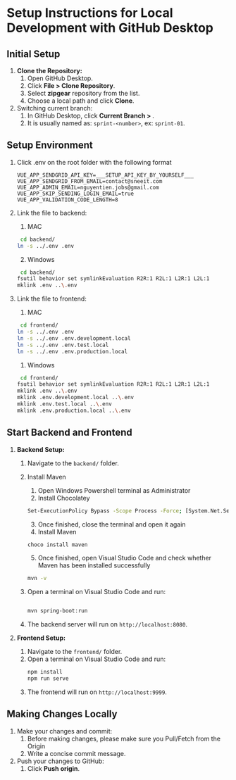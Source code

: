 # Setup Instructions for Local Development with GitHub Desktop

## Initial Setup

1. **Clone the Repository:**
   1. Open GitHub Desktop.
   2. Click **File > Clone Repository**.
   3. Select **zipgear** repository from the list.
   4. Choose a local path and click **Clone**.
2. Switching current branch:
   1. In GitHub Desktop, click **Current Branch > <branch>**.
   2. It is usually named as: `sprint-<number>`, ex: `sprint-01`.

## Setup Environment

1. Click .env on the root folder with the following format
   ```env
   VUE_APP_SENDGRID_API_KEY=___SETUP_API_KEY_BY_YOURSELF___
   VUE_APP_SENDGRID_FROM_EMAIL=contact@sneeit.com
   VUE_APP_ADMIN_EMAIL=nguyentien.jobs@gmail.com
   VUE_APP_SKIP_SENDING_LOGIN_EMAIL=true
   VUE_APP_VALIDATION_CODE_LENGTH=8
   ```
2. Link the file to backend:

   1. MAC

   ```bash
    cd backend/
   ln -s ../.env .env
   ```

   2. Windows

   ```bash
    cd backend/
   fsutil behavior set symlinkEvaluation R2R:1 R2L:1 L2R:1 L2L:1
   mklink .env ..\.env
   ```

3. Link the file to frontend:
   1. MAC
   ```bash
    cd frontend/
   ln -s ../.env .env
   ln -s ../.env .env.development.local
   ln -s ../.env .env.test.local
   ln -s ../.env .env.production.local
   ```
   1. Windows
   ```bash
    cd frontend/
   fsutil behavior set symlinkEvaluation R2R:1 R2L:1 L2R:1 L2L:1
   mklink .env ..\.env
   mklink .env.development.local ..\.env
   mklink .env.test.local ..\.env
   mklink .env.production.local ..\.env
   ```

## Start Backend and Frontend

1. **Backend Setup:**

   1. Navigate to the `backend/` folder.
   2. Install Maven
      1. Open Windows Powershell terminal as Administrator
      2. Install Chocolatey
      ```bash
      Set-ExecutionPolicy Bypass -Scope Process -Force; [System.Net.ServicePointManager]::SecurityProtocol = [System.Net.ServicePointManager]::SecurityProtocol -bor 3072; iex ((New-Object System.Net.WebClient).DownloadString('https://community.chocolatey.org/install.ps1'))
      ```
      3. Once finished, close the terminal and open it again
      4. Install Maven
      ```bash
      choco install maven
      ```
      5. Once finished, open Visual Studio Code and check whether Maven has been installed successfully
      ```bash
      mvn -v
      ```
   3. Open a terminal on Visual Studio Code and run:

      ```bash

      mvn spring-boot:run
      ```

   4. The backend server will run on `http://localhost:8080`.

2. **Frontend Setup:**
   1. Navigate to the `frontend/` folder.
   2. Open a terminal on Visual Studio Code and run:
      ```bash
      npm install
      npm run serve
      ```
   3. The frontend will run on `http://localhost:9999`.

## Making Changes Locally

1. Make your changes and commit:
   1. Before making changes, please make sure you Pull/Fetch from the Origin
   2. Write a concise commit message.
2. Push your changes to GitHub:
   1. Click **Push origin**.
